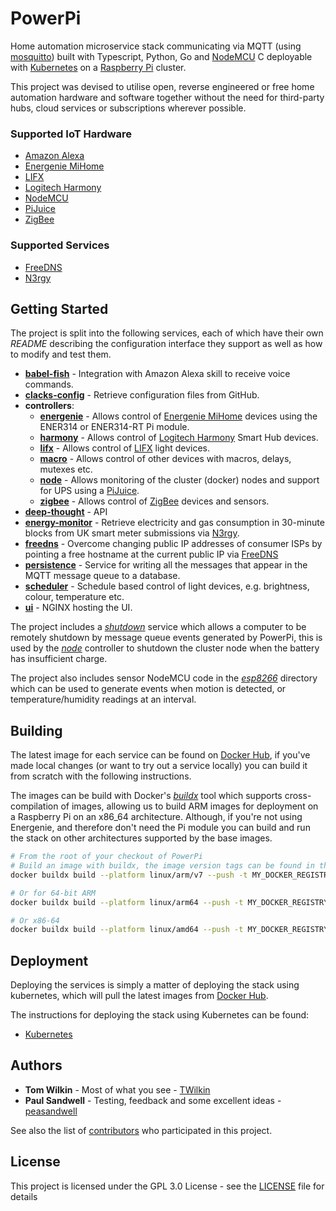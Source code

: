 # PowerPi

Home automation microservice stack communicating via MQTT (using [mosquitto](https://mosquitto.org/)) built with Typescript, Python, Go and [NodeMCU](https://en.wikipedia.org/wiki/NodeMCU) C deployable with [Kubernetes](https://kubernetes.io/) on a [Raspberry Pi](https://www.raspberrypi.com/) cluster.

This project was devised to utilise open, reverse engineered or free home automation hardware and software together without the need for third-party hubs, cloud services or subscriptions wherever possible.

### Supported IoT Hardware

-   [Amazon Alexa](https://developer.amazon.com/en-GB/alexa/devices)
-   [Energenie MiHome](https://energenie4u.co.uk/catalogue/category/Raspberry-Pi-Accessories)
-   [LIFX](https://www.lifx.com/)
-   [Logitech Harmony](https://www.logitech.com/en-gb/products/harmony.html)
-   [NodeMCU](https://en.wikipedia.org/wiki/NodeMCU)
-   [PiJuice](https://www.pijuice.com)
-   [ZigBee](https://en.wikipedia.org/wiki/Zigbee)

### Supported Services

-   [FreeDNS](https://freedns.afraid.org/)
-   [N3rgy](http://www.n3rgy.com/)

## Getting Started

The project is split into the following services, each of which have their own _README_ describing the configuration interface they support as well as how to modify and test them.

-   [**babel-fish**](services/babel-fish/README.md) - Integration with Amazon Alexa skill to receive voice commands.
-   [**clacks-config**](services/clacks-config/README.md) - Retrieve configuration files from GitHub.
-   **controllers**:
    -   [**energenie**](controllers/energenie/README.md) - Allows control of [Energenie MiHome](https://energenie4u.co.uk/catalogue/category/Raspberry-Pi-Accessories) devices using the ENER314 or ENER314-RT Pi module.
    -   [**harmony**](controllers/harmony/README.md) - Allows control of [Logitech Harmony](https://www.logitech.com/en-gb/products/harmony.html) Smart Hub devices.
    -   [**lifx**](controllers/lifx/README.md) - Allows control of [LIFX](https://www.lifx.com/) light devices.
    -   [**macro**](controllers/macro/README.md) - Allows control of other devices with macros, delays, mutexes etc.
    -   [**node**](controllers/node/README.md) - Allows monitoring of the cluster (docker) nodes and support for UPS using a [PiJuice](https://www.pijuice.com).
    -   [**zigbee**](controllers/zigbee/README.md) - Allows control of [ZigBee](https://en.wikipedia.org/wiki/Zigbee) devices and sensors.
-   [**deep-thought**](services/deep-thought/README.md) - API
-   [**energy-monitor**](services/energy-monitor/README.md) - Retrieve electricity and gas consumption in 30-minute blocks from UK smart meter submissions via [N3rgy](http://www.n3rgy.com/).
-   [**freedns**](services/freedns/README.md) - Overcome changing public IP addresses of consumer ISPs by pointing a free hostname at the current public IP via [FreeDNS](https://freedns.afraid.org/)
-   [**persistence**](services/persistence/README.md) - Service for writing all the messages that appear in the MQTT message queue to a database.
-   [**scheduler**](services/scheduler/README.md) - Schedule based control of light devices, e.g. brightness, colour, temperature etc.
-   [**ui**](services/ui/README.md) - NGINX hosting the UI.

The project includes a [_shutdown_](services/shutdown/README.md) service which allows a computer to be remotely shutdown by message queue events generated by PowerPi, this is used by the [_node_](controllers/node/README.md) controller to shutdown the cluster node when the battery has insufficient charge.

The project also includes sensor NodeMCU code in the [_esp8266_](esp8266/README.md) directory which can be used to generate events when motion is detected, or temperature/humidity readings at an interval.

## Building

The latest image for each service can be found on [Docker Hub](https://hub.docker.com/u/twilkin), if you've made local changes (or want to try out a service locally) you can build it from scratch with the following instructions.

The images can be build with Docker's [_buildx_](https://docs.docker.com/buildx/working-with-buildx/) tool which supports cross-compilation of images, allowing us to build ARM images for deployment on a Raspberry Pi on an x86_64 architecture. Although, if you're not using Energenie, and therefore don't need the Pi module you can build and run the stack on other architectures supported by the base images.

```bash
# From the root of your checkout of PowerPi
# Build an image with buildx, the image version tags can be found in the service's package.json or pyproject.toml file.
docker buildx build --platform linux/arm/v7 --push -t MY_DOCKER_REGISTRY/powerpi-clacks-config:0.1.1 -f services/clacks-config/Dockerfile .

# Or for 64-bit ARM
docker buildx build --platform linux/arm64 --push -t MY_DOCKER_REGISTRY/powerpi-clacks-config:0.1.1 -f services/clacks-config/Dockerfile .

# Or x86-64
docker buildx build --platform linux/amd64 --push -t MY_DOCKER_REGISTRY/powerpi-clacks-config:0.1.1 -f services/clacks-config/Dockerfile .
```

## Deployment

Deploying the services is simply a matter of deploying the stack using kubernetes, which will pull the latest images from [Docker Hub](https://hub.docker.com/u/twilkin).

The instructions for deploying the stack using Kubernetes can be found:

-   [Kubernetes](kubernetes/README.md)

## Authors

-   **Tom Wilkin** - Most of what you see - [TWilkin](https://github.com/TWilkin)
-   **Paul Sandwell** - Testing, feedback and some excellent ideas - [peasandwell](https://github.com/peasandwell)

See also the list of [contributors](https://github.com/TWilkin/powerpi/contributors) who participated in this project.

## License

This project is licensed under the GPL 3.0 License - see the [LICENSE](LICENSE) file for details
